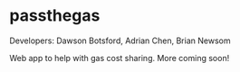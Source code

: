 passthegas
==========
Developers: Dawson Botsford, Adrian Chen, Brian Newsom

Web app to help with gas cost sharing. More coming soon!
